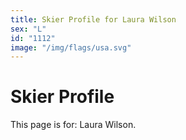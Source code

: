 ```yaml
---
title: Skier Profile for Laura Wilson
sex: "L"
id: "1112"
image: "/img/flags/usa.svg" 
---
```


# Skier Profile

This page is for: Laura Wilson.
    